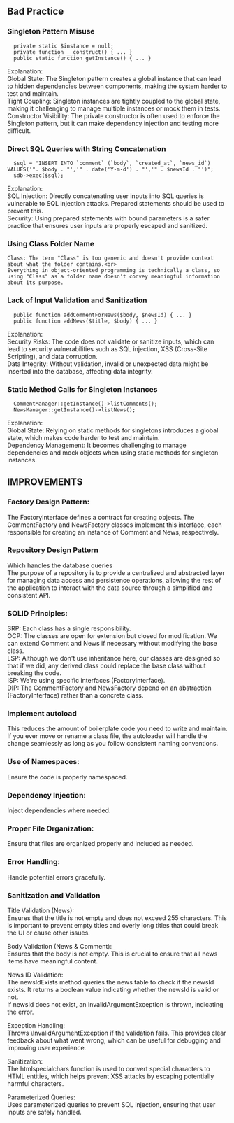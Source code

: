 ## Bad Practice ##

  ### Singleton Pattern Misuse
      private static $instance = null;
      private function __construct() { ... }
      public static function getInstance() { ... }

  Explanation:<br>
    Global State: The Singleton pattern creates a global instance that can lead to hidden dependencies between components, making the system harder to test and maintain.<br>
    Tight Coupling: Singleton instances are tightly coupled to the global state, making it challenging to manage multiple instances or mock them in tests.<br>
    Constructor Visibility: The private constructor is often used to enforce the Singleton pattern, but it can make dependency injection and testing more difficult.

  ### Direct SQL Queries with String Concatenation
      $sql = "INSERT INTO `comment` (`body`, `created_at`, `news_id`) VALUES('". $body . "','" . date('Y-m-d') . "','" . $newsId . "')";
      $db->exec($sql);

  Explanation:<br>
    SQL Injection: Directly concatenating user inputs into SQL queries is vulnerable to SQL injection attacks. Prepared statements should be used to prevent this.<br>
    Security: Using prepared statements with bound parameters is a safer practice that ensures user inputs are properly escaped and sanitized.

  ### Using Class Folder Name
    Class: The term "Class" is too generic and doesn't provide context about what the folder contains.<br>
    Everything in object-oriented programming is technically a class, so using "Class" as a folder name doesn't convey meaningful information about its purpose.

  ### Lack of Input Validation and Sanitization
      public function addCommentForNews($body, $newsId) { ... }
      public function addNews($title, $body) { ... }

  Explanation:<br>
    Security Risks: The code does not validate or sanitize inputs, which can lead to security vulnerabilities such as SQL injection, XSS (Cross-Site Scripting), and data corruption.<br>
    Data Integrity: Without validation, invalid or unexpected data might be inserted into the database, affecting data integrity.

  ### Static Method Calls for Singleton Instances
      CommentManager::getInstance()->listComments();
      NewsManager::getInstance()->listNews();

  Explanation:<br>
    Global State: Relying on static methods for singletons introduces a global state, which makes code harder to test and maintain.<br>
    Dependency Management: It becomes challenging to manage dependencies and mock objects when using static methods for singleton instances.


## IMPROVEMENTS ##

### Factory Design Pattern: 
  The FactoryInterface defines a contract for creating objects. The CommentFactory and NewsFactory classes implement this interface, each responsible for creating an instance of Comment and News, respectively.

### Repository Design Pattern
  Which handles the database queries<br>
  The purpose of a repository is to provide a centralized and abstracted layer for managing data access and persistence operations, allowing the rest of the application to interact with the data source through a simplified and consistent API.

### SOLID Principles:
  SRP: Each class has a single responsibility.<br>
  OCP: The classes are open for extension but closed for modification. We can extend Comment and News if necessary without modifying the base class.<br>
  LSP: Although we don't use inheritance here, our classes are designed so that if we did, any derived class could replace the base class without breaking the code.<br>
  ISP: We're using specific interfaces (FactoryInterface).<br>
  DIP: The CommentFactory and NewsFactory depend on an abstraction (FactoryInterface) rather than a concrete class.

### Implement autoload
  This reduces the amount of boilerplate code you need to write and maintain.<br>
  If you ever move or rename a class file, the autoloader will handle the change seamlessly as long as you follow consistent naming conventions.

### Use of Namespaces: 
  Ensure the code is properly namespaced.

### Dependency Injection: 
  Inject dependencies where needed.

### Proper File Organization: 
  Ensure that files are organized properly and included as needed.

### Error Handling: 
  Handle potential errors gracefully.

### Sanitization and Validation
  Title Validation (News):<br>
    Ensures that the title is not empty and does not exceed 255 characters. This is important to prevent empty titles and overly long titles that could break the UI or cause other issues.<br>

  Body Validation (News & Comment): <br>
    Ensures that the body is not empty. This is crucial to ensure that all news items have meaningful content.<br>
 
  News ID Validation:<br>
    The newsIdExists method queries the news table to check if the newsId exists. It returns a boolean value indicating whether the newsId is valid or not.<br>
    If newsId does not exist, an InvalidArgumentException is thrown, indicating the error.<br>
 
  Exception Handling:<br>
      Throws \InvalidArgumentException if the validation fails. This provides clear feedback about what went wrong, which can be useful for debugging and improving user experience.<br>

  Sanitization:<br>
    The htmlspecialchars function is used to convert special characters to HTML entities, which helps prevent XSS attacks by escaping potentially harmful characters.<br>

  Parameterized Queries:<br>
    Uses parameterized queries to prevent SQL injection, ensuring that user inputs are safely handled.<br>
